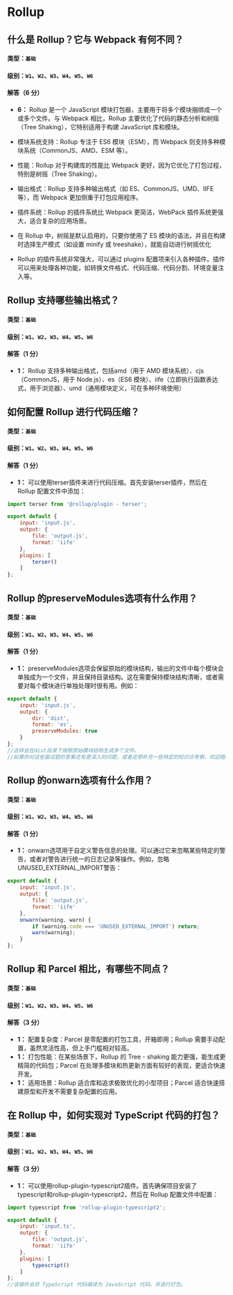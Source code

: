 # Rollup

## 什么是 Rollup？它与 Webpack 有何不同？

#### 类型：`基础`

#### 级别：`W1`、`W2`、`W3`、`W4`、`W5`、`W6`

#### 解答（6 分）

- **6：** Rollup 是一个 JavaScript 模块打包器，主要用于将多个模块捆绑成一个或多个文件。与 Webpack 相比，Rollup 主要优化了代码的静态分析和树摇（Tree Shaking），它特别适用于构建 JavaScript 库和模块。

- 模块系统支持：Rollup 专注于 ES6 模块（ESM），而 Webpack 则支持多种模块系统（CommonJS、AMD、ESM 等）。
- 性能：Rollup 对于构建库的性能比 Webpack 更好，因为它优化了打包过程，特别是树摇（Tree Shaking）。
- 输出格式：Rollup 支持多种输出格式（如 ES、CommonJS、UMD、IIFE 等），而 Webpack 更加侧重于打包应用程序。
- 插件系统：Rollup 的插件系统比 Webpack 更简洁，WebPack 插件系统更强大，适合复杂的应用场景。
- 在 Rollup 中，树摇是默认启用的，只要你使用了 ES 模块的语法，并且在构建时选择生产模式（如设置 minify 或 treeshake），就能自动进行树摇优化
- Rollup 的插件系统非常强大，可以通过 plugins 配置项来引入各种插件。插件可以用来处理各种功能，如转换文件格式、代码压缩、代码分割、环境变量注入等。

## Rollup 支持哪些输出格式？

#### 类型：`基础`

#### 级别：`W1`、`W2`、`W3`、`W4`、`W5`、`W6`

#### 解答（1 分）

- **1：** Rollup 支持多种输出格式，包括amd（用于 AMD 模块系统）、cjs（CommonJS，用于 Node.js）、es（ES6 模块）、iife（立即执行函数表达式，用于浏览器）、umd（通用模块定义，可在多种环境使用）

## 如何配置 Rollup 进行代码压缩？

#### 类型：`基础`

#### 级别：`W1`、`W2`、`W3`、`W4`、`W5`、`W6`

#### 解答（1 分）

- **1：** 可以使用terser插件来进行代码压缩。首先安装terser插件，然后在 Rollup 配置文件中添加：

```js
import terser from '@rollup/plugin - terser';

export default {
    input: 'input.js',
    output: {
        file: 'output.js',
        format: 'iife'
    },
    plugins: [
        terser()
    ]
};
```

## Rollup 的preserveModules选项有什么作用？

#### 类型：`基础`

#### 级别：`W1`、`W2`、`W3`、`W4`、`W5`、`W6`

#### 解答（1 分）

- **1：** preserveModules选项会保留原始的模块结构，输出的文件中每个模块会单独成为一个文件，并且保持目录结构。这在需要保持模块结构清晰，或者需要对每个模块进行单独处理时很有用。例如：

```js
export default {
    input: 'input.js',
    output: {
        dir: 'dist',
        format: 'es',
        preserveModules: true
    }
};
//这样会在dist目录下按照原始模块结构生成多个文件。
//如果你对这些面试题的答案还有更深入的问题，或者还想补充一些特定的知识点考察，欢迎随时告诉我。
```

## Rollup 的onwarn选项有什么作用？

#### 类型：`基础`

#### 级别：`W1`、`W2`、`W3`、`W4`、`W5`、`W6`

#### 解答（1 分）

- **1：** onwarn选项用于自定义警告信息的处理。可以通过它来忽略某些特定的警告，或者对警告进行统一的日志记录等操作。例如，忽略UNUSED_EXTERNAL_IMPORT警告：

```js
export default {
    input: 'input.js',
    output: {
        file: 'output.js',
        format: 'iife'
    },
    onwarn(warning, warn) {
        if (warning.code === 'UNUSED_EXTERNAL_IMPORT') return;
        warn(warning);
    }
};
```

## Rollup 和 Parcel 相比，有哪些不同点？

#### 类型：`基础`

#### 级别：`W1`、`W2`、`W3`、`W4`、`W5`、`W6`

#### 解答（3 分）

- **1：** 配置复杂度：Parcel 是零配置的打包工具，开箱即用；Rollup 需要手动配置，虽然灵活性高，但上手门槛相对较高。
- **1：** 打包性能：在某些场景下，Rollup 的 Tree - shaking 能力更强，能生成更精简的代码包；Parcel 在处理多模块和热更新方面有较好的表现，更适合快速开发。
- **1：** 适用场景：Rollup 适合库和追求极致优化的小型项目；Parcel 适合快速搭建原型和开发不需要复杂配置的应用。

## 在 Rollup 中，如何实现对 TypeScript 代码的打包？

#### 类型：`基础`

#### 级别：`W1`、`W2`、`W3`、`W4`、`W5`、`W6`

#### 解答（3 分）

- **1：** 可以使用rollup-plugin-typescript2插件。首先确保项目安装了typescript和rollup-plugin-typescript2，然后在 Rollup 配置文件中配置：

```js
import typescript from 'rollup-plugin-typescript2';

export default {
    input: 'input.ts',
    output: {
        file: 'output.js',
        format: 'iife'
    },
    plugins: [
        typescript()
    ]
};
//该插件会将 TypeScript 代码编译为 JavaScript 代码，并进行打包。
```